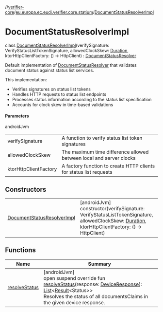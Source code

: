 //[verifier-core](../../../index.md)/[eu.europa.ec.eudi.verifier.core.statium](../index.md)/[DocumentStatusResolverImpl](index.md)

# DocumentStatusResolverImpl

class [DocumentStatusResolverImpl](index.md)(verifySignature: VerifyStatusListTokenSignature, allowedClockSkew: [Duration](https://kotlinlang.org/api/latest/jvm/stdlib/kotlin-stdlib/kotlin.time/-duration/index.html), ktorHttpClientFactory: () -&gt; HttpClient) : [DocumentStatusResolver](../-document-status-resolver/index.md)

Default implementation of [DocumentStatusResolver](../-document-status-resolver/index.md) that validates document status against status list services.

This implementation:

- 
   Verifies signatures on status list tokens
- 
   Handles HTTP requests to status list endpoints
- 
   Processes status information according to the status list specification
- 
   Accounts for clock skew in time-based validations

#### Parameters

androidJvm

| | |
|---|---|
| verifySignature | A function to verify status list token signatures |
| allowedClockSkew | The maximum time difference allowed between local and server clocks |
| ktorHttpClientFactory | A factory function to create HTTP clients for status list requests |

## Constructors

| | |
|---|---|
| [DocumentStatusResolverImpl](-document-status-resolver-impl.md) | [androidJvm]<br>constructor(verifySignature: VerifyStatusListTokenSignature, allowedClockSkew: [Duration](https://kotlinlang.org/api/latest/jvm/stdlib/kotlin-stdlib/kotlin.time/-duration/index.html), ktorHttpClientFactory: () -&gt; HttpClient) |

## Functions

| Name | Summary |
|---|---|
| [resolveStatus](resolve-status.md) | [androidJvm]<br>open suspend override fun [resolveStatus](resolve-status.md)(response: [DeviceResponse](../../eu.europa.ec.eudi.verifier.core.response/-device-response/index.md)): [List](https://kotlinlang.org/api/latest/jvm/stdlib/kotlin-stdlib/kotlin.collections/-list/index.html)&lt;[Result](https://kotlinlang.org/api/latest/jvm/stdlib/kotlin-stdlib/kotlin/-result/index.html)&lt;Status&gt;&gt;<br>Resolves the status of all documentsClaims in the given device response. |

